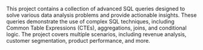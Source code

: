 This project contains a collection of advanced SQL queries designed to solve various data analysis problems and provide actionable insights. These queries demonstrate the use of complex SQL techniques, including Common Table Expressions (CTEs), aggregations, joins, and conditional logic. The project covers multiple scenarios, including revenue analysis, customer segmentation, product performance, and more.
